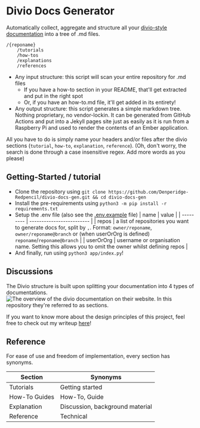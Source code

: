 # Divio Docs Generator

Automatically collect, aggregate and structure all your [divio-style documentation](https://documentation.divio.com/) into a tree of .md files.
```
/{reponame}
    /tutorials
    /how-tos
    /explanations
    /references
```

- Any input structure: this script will scan your entire repository for .md files
    - If you have a how-to section in your README, that'll get extracted and put in the right spot
    - Or, if you have an how-to.md file, it'll get added in its entirety!
- Any output structure: this script generates a simple markdown tree. Nothing proprietary, no vendor-lockin. It can be generated from GitHub Actions and put into a Jekyll pages site just as easily as it is run from a Raspberry Pi and used to render the contents of an Ember application.

All you have to do is simply name your headers and/or files after the divio sections (`tutorial`, `how-to`, `explanation`, `reference`). (Oh, don't worry, the search is done through a case insensitive regex. Add more words as you please) 

## Getting-Started / tutorial
- Clone the repository using `git clone https://github.com/Denperidge-Redpencil/divio-docs-gen.git && cd divio-docs-gen`
- Install the pre-requirements using `python3 -m pip install -r requirements.txt`
- Setup the .env file (also see the [.env.example](.env.example) file)
    |   name    | value                     |
    | --------- | ------------------------- |
    | repos     | a list of repositories you want to generate docs for, split by `,`. Format: `owner/reponame`, `owner/reponame@branch` or (when userOrOrg is defined) `reponame`/`reponame@branch` |
    | userOrOrg | username or organisation name. Setting this allows you to omit the owner whilst defining repos |
- And finally, run using `python3 app/index.py`!


## Discussions
The Divio structure is built upon splitting your documentation into 4 types of documentations. ![The overview of the divio documentation on their website](https://documentation.divio.com/_images/overview.png). In this repository they're referred to as sections.


If you want to know more about the design principles of this project, feel free to check out my writeup [here](https://github.com/Denperidge-Redpencil/Learning.md/blob/main/Notes/docs.md#design-principles)!


## Reference
For ease of use and freedom of implementation, every section has synonyms.

| Section       | Synonyms                        |
| ------------- | ------------------------------- |
| Tutorials     | Getting started                 |
| How-To Guides | How-To, Guide                   |
| Explanation   | Discussion, background material | 
| Reference     | Technical                       |


